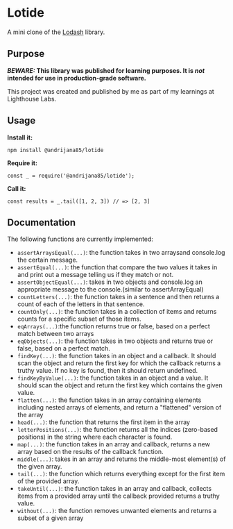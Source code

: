 # Lotide

A mini clone of the [Lodash](https://lodash.com) library.

## Purpose

**_BEWARE:_ This library was published for learning purposes. It is _not_ intended for use in production-grade software.**

This project was created and published by me as part of my learnings at Lighthouse Labs. 

## Usage

**Install it:**

`npm install @andrijana85/lotide`

**Require it:**

`const _ = require('@andrijana85/lotide');`

**Call it:**

`const results = _.tail([1, 2, 3]) // => [2, 3]`

## Documentation

The following functions are currently implemented:

* `assertArraysEqual(...)`: the function takes in two arraysand console.log the certain message.
* `assertEqual(...)`: the function that compare the two values it takes in and print out a message telling us if they match or not.
* `assertObjectEqual(...)`: takes in two objects and console.log an appropriate message to the console.(similar to assertArrayEqual)
* `countLetters(...)`: the function takes in a sentence and then returns a count of each of the letters in that sentence.
* `countOnly(...)`: the function takes in a collection of items and returns counts for a specific subset of those items.
* `eqArrays(...)`:the function returns true or false, based on a perfect match between two arrays 
* `eqObjects(...)`: the function takes in two objects and returns true or false, based on a perfect match.
* `findKey(...)`: the function takes in an object and a callback. It should scan the object and return the first key for which the callback returns a truthy value. If no key is found, then it should return undefined.
* `findKeyByValue(...)`: the function takes in an object and a value. It should scan the object and return the first key which contains the given value.
* `flatten(...)`: the function takes in an array containing elements including nested arrays of elements, and return a "flattened" version of the array
* `head(...)`: the function that returns the first item in the array
* `letterPositions(...)`: the function returns all the indices (zero-based positions) in the string where each character is found.
* `map(...)`: the function takes in an array and callback, returns a new array based on the results of the callback function.
* `middle(...)`: takes in an array and returns the middle-most element(s) of the given array.
* `tail(...)`: the function which returns everything except for the first item of the provided array.
* `takeUntil(...)`: the function takes in an array and callback, collects items from a provided array until the callback provided returns a truthy value.
* `without(...)`: the function removes unwanted elements and returns a subset of a given array
